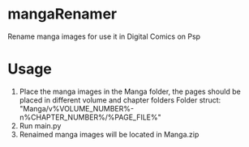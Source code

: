 # mangaRenamer
 Rename manga images for use it in Digital Comics on Psp
# Usage
 1. Place the manga images in the Manga folder, the pages should be placed in different volume and chapter folders
    Folder struct: "Manga/v%VOLUME_NUMBER%-n%CHAPTER_NUMBER%/%PAGE_FILE%"
 2. Run main.py
 3. Renaimed manga images will be located in Manga.zip
    